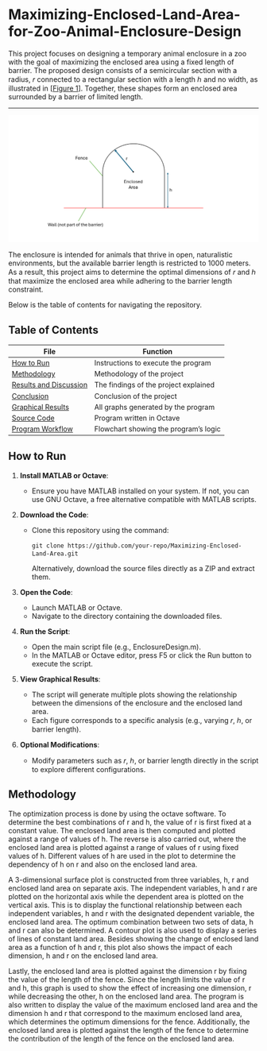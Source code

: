# Maximizing-Enclosed-Land-Area-for-Zoo-Animal-Enclosure-Design
This project focuses on designing a temporary animal enclosure in a zoo with the goal of maximizing the enclosed area using a fixed length of barrier. The proposed design consists of a semicircular section with a radius, 𝑟 connected to a rectangular section with a length ℎ and no width, as illustrated in [[Figure 1](#figure1)]. Together, these shapes form an enclosed area surrounded by a barrier of limited length.

---
<a name="figure1"></a> ![Figure1](Figure1.png)

The enclosure is intended for animals that thrive in open, naturalistic environments, but the available barrier length is restricted to 1000 meters. As a result, this project aims to determine the optimal dimensions of 𝑟 and ℎ that maximize the enclosed area while adhering to the barrier length constraint.

Below is the table of contents for navigating the repository.


## Table of Contents
| File                                                   | Function                                               |
|--------------------------------------------------------|--------------------------------------------------------|
| [How to Run](README.md#how-to-run)                     | Instructions to execute the program                    |
| [Methodology](README.md#methodology)                   | Methodology of the project                             |
| [Results and Discussion](README.md#results-and-discussion)| The findings of the project explained               |
| [Conclusion](README.md#conclusion)                     | Conclusion of the project                              |
| [Graphical Results](results/)                          | All graphs generated by the program                    |
| [Source Code](Code.m)                                  | Program written in Octave                              |
| [Program Workflow](Program_Workflow.png)               | Flowchart showing the program’s logic                  |


## How to Run

1. **Install MATLAB or Octave**:
   - Ensure you have MATLAB installed on your system. If not, you can use GNU Octave, a free alternative compatible with MATLAB scripts.

2. **Download the Code**:
   - Clone this repository using the command:
     ```
     git clone https://github.com/your-repo/Maximizing-Enclosed-Land-Area.git
     ```
     Alternatively, download the source files directly as a ZIP and extract them.

3. **Open the Code**:
   - Launch MATLAB or Octave.
   - Navigate to the directory containing the downloaded files.

4. **Run the Script**:
   - Open the main script file (e.g., EnclosureDesign.m).
   - In the MATLAB or Octave editor, press F5 or click the Run button to execute the script.

5. **View Graphical Results**:
   - The script will generate multiple plots showing the relationship between the dimensions of the enclosure and the enclosed land area.
   - Each figure corresponds to a specific analysis (e.g., varying 𝑟, ℎ, or barrier length).

6. **Optional Modifications**:
   - Modify parameters such as 𝑟, ℎ, or barrier length directly in the script to explore different configurations.

## Methodology
The optimization process is done by using the octave software. To determine the best 
combinations of r and h, the value of r is first fixed at a constant value. The enclosed land 
area is then computed and plotted against a range of values of h. The reverse is also carried 
out, where the enclosed land area is plotted against a range of values of r using fixed values 
of h. Different values of h are used in the plot to determine the dependency of h on r and also 
on the enclosed land area. 

A 3-dimensional surface plot is constructed from three variables, h, r and enclosed land area 
on separate axis. The independent variables, h and r are plotted on the horizontal axis while 
the dependent area is plotted on the vertical axis. This is to display the functional relationship 
between each independent variables, h and r with the designated dependent variable, the 
enclosed land area. The optimum combination between two sets of data, h and r can also be 
determined. A contour plot is also used to display a series of lines of constant land area. 
Besides showing the change of enclosed land area as a function of h and r, this plot also 
shows the impact of each dimension, h and r on the enclosed land area.

Lastly, the enclosed land area is plotted against the dimension r by fixing the value of the 
length of the fence. Since the length limits the value of r and h, this graph is used to show the 
effect of increasing one dimension, r while decreasing the other, h on the enclosed land area. 
The program is also written to display the value of the maximum enclosed land area and the 
dimension h and r that correspond to the maximum enclosed land area, which determines the 
optimum dimensions for the fence. Additionally, the enclosed land area is plotted against the 
length of the fence to determine the contribution of the length of the fence on the enclosed 
land area.


